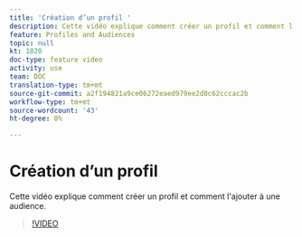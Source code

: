 ```yaml
---
title: 'Création d’un profil '
description: Cette vidéo explique comment créer un profil et comment l'ajouter à une audience dans un Adobe Campaign Standard (ACS)
feature: Profiles and Audiences
topic: null
kt: 1820
doc-type: feature video
activity: use
team: DOC
translation-type: tm+mt
source-git-commit: a2f194821a9ce06272eaed979ee2d8c62cccac2b
workflow-type: tm+mt
source-wordcount: '43'
ht-degree: 0%

---
```



# Création d’un profil

Cette vidéo explique comment créer un profil et comment l&#39;ajouter à une audience.

>[!VIDEO](https://video.tv.adobe.com/v/25277/?quality=12)
